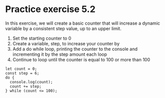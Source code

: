 # Practice exercise 5.2
In this exercise, we will create a basic counter that will increase a dynamic variable
by a consistent step value, up to an upper limit.
1. Set the starting counter to 0
2. Create a variable, step, to increase your counter by
3. Add a do while loop, printing the counter to the console and incrementing it
by the step amount each loop
4. Continue to loop until the counter is equal to 100 or more than 100

```
let count = 0;
const step = 6;
do {
  console.log(count);
  count += step;
} while (count <= 100);
```
